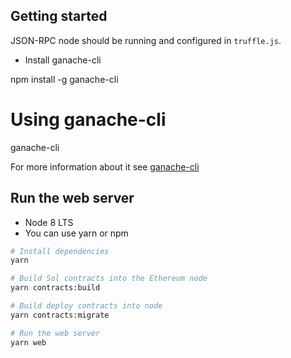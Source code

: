 
## Getting started

JSON-RPC node should be running and configured in `truffle.js`.

* Install ganache-cli

npm install -g ganache-cli

# Using ganache-cli
ganache-cli


For more information about it see [ganache-cli](https://github.com/trufflesuite/ganache-cli)

## Run the web server

* Node 8 LTS
* You can use yarn or npm

```bash
# Install dependencies
yarn

# Build Sol contracts into the Ethereum node
yarn contracts:build

# Build deploy contracts into node
yarn contracts:migrate

# Run the web server
yarn web
```

